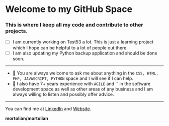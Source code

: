 # Welcome to my GitHub Space

### This is where I keep all my code and contribute to other projects.

- [ ] I am currently working on Test53 a lot. This is just a learning project which I hope can be helpful to a lot of people out there.
- [ ] I am also updating my Python backup application and should be done soon.
___

- 💬 You are always welcome to ask me about anything in the `CSS, HTML, PHP, JAVASCRIPT, PYTHON` space and I will see if I can help.
- 💬 I also have 7+ years experience with `AGILE` and `` in the software development space as well as other areas of any business and I am always willing to listen and possibly offer advice.
___

You can find me at [LinkedIn](https://linkedin.mortolio.com) and [Website](https://gideon.dev).

**mortolian/mortolian**
